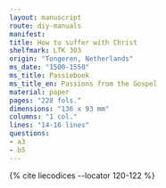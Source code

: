 ```yaml
---
layout: manuscript
route: diy-manuals
manifest: 
title: How to suffer with Christ
shelfmark: LTK 303
origin: "Tongeren, Netherlands"
ms_date: "1500-1550"
ms_title: Passieboek
ms_title_en: Passions from the Gospel
material: paper
pages: "228 fols."
dimensions: "136 x 93 mm"
columns: "1 col."
lines: "14-16 lines"
questions:
- a3
- b5
---
```


{% cite liecodices --locator 120-122 %}